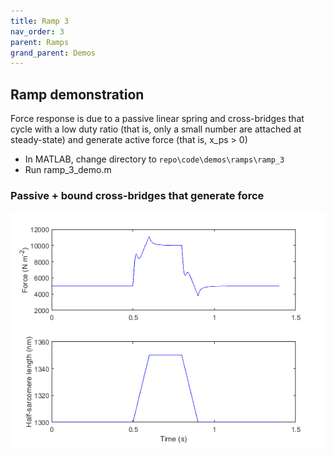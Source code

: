 ```yaml
---
title: Ramp 3
nav_order: 3
parent: Ramps
grand_parent: Demos
---
```


## Ramp demonstration

Force response is due to a passive linear spring and cross-bridges that cycle with a low duty ratio (that is, only a small number are attached at steady-state) and generate active force (that is, x_ps > 0)

+ In MATLAB, change directory to `repo\code\demos\ramps\ramp_3`
+ Run ramp_3_demo.m

### Passive + bound cross-bridges that generate force

![ramp_3_demo](ramp_3_output.png)


